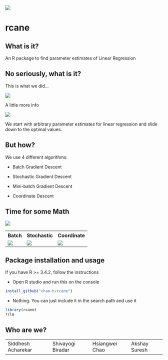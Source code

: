 <img src="man/figures/logo.png" />

rcane
=====

What is it?
-----------

An R package to find parameter estimates of Linear Regression

No seriously, what is it?
-------------------------

This is what we did...

<img src="man/figures/whatwedid.png" align="center" />

A little more info

<img src="man/figures/moreinfo.png" align="center" />

We start with arbitrary parameter estimates for linear regression and slide down to the optimal values.

But how?
--------

We use 4 different algorithms:

-   Batch Gradient Descent

-   Stochastic Gradient Descent

-   Mini-batch Gradient Descent

-   Coordinate Descent

Time for some Math
------------------

<img src="man/figures/dreadfulmath.png" align="center" />

<table>
<tr>
    <th> 
      Batch
    </th>
    <th> 
      Stochastic
    </th>
    <th>
      Coordinate
    </th>

</tr>
<tr>
    <td>
      <img src="man/figures/batch.png" align="center" />
    </td>
    <td>
      <img src="man/figures/stochastic.png" align="center" />
    </td>
    <td>
      <img src="man/figures/coordinate.png" align="center" />
    </td>

</tr>
</table>

Package installation and usage
------------------------------

If you have R &gt;= 3.4.2, follow the instructions

-   Open R studio and run this on the console

``` r
install_github("chao-h/rcane")
```

-   Nothing. You can just include it in the search path and use it

``` r
library(rcane)
?rlm
```

Who are we?
-----------

<table>
<tr>
    <td>Siddhesh Acharekar</td>
    <td>Shivayogi Biradar</td>
    <td>Hsiangwei Chao</td>
    <td>Akshay Suresh</td>

</tr>
</table>
